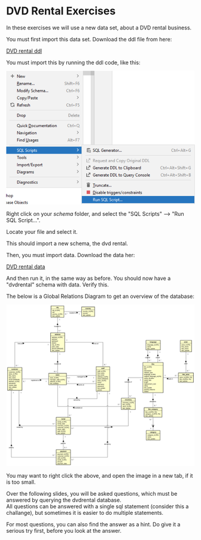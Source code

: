 # DVD Rental Exercises
In these exercises we will use a new data set, about a DVD rental business.

You must first import this data set. Download the ddl file from here:

[DVD rental ddl](DVD_rental_DDL.sql)

You must import this by running the ddl code, like this:

![img_10.png](img_10.png)

Right click on your _schema_ folder, and select the "SQL Scripts" --> "Run SQL Script...".

Locate your file and select it.

This should import a new schema, the dvd rental.

Then, you must import data. Download the data her:

[DVD rental data](DVD_rental_data.sql)

And then run it, in the same way as before. You should now have a "dvdrental" schema with data. Verify this.

The below is a Global Relations Diagram to get an overview of the database:

![GR](GR%20diagram.svg)

You may want to right click the above, and open the image in a new tab, if it is too small.

Over the following slides, you will be asked questions, which must be answered by querying the dvdrental database.\
All questions can be answered with a single sql statement (consider this a challange), but sometimes it is easier to do multiple statements.

For most questions, you can also find the answer as a hint. Do give it a serious try first, before you look at the answer.